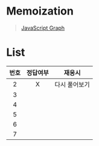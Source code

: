 # Memoization
> [JavaScript Graph](../../../theory/graph.md)

# List
|번호|정답여부|재응시|
|:---:|:---:|:---:|
|2|X|다시 풀어보기|
|3|||
|4|||
|5|||
|6|||
|7|||